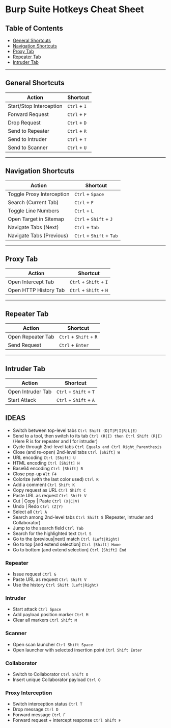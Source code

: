 # Burp Suite Hotkeys Cheat Sheet

## Table of Contents  
- [General Shortcuts](#general-shortcuts)  
- [Navigation Shortcuts](#navigation-shortcuts)  
- [Proxy Tab](#proxy-tab)  
- [Repeater Tab](#repeater-tab)  
- [Intruder Tab](#intruder-tab)  

---

## General Shortcuts  

| **Action**                    | **Shortcut**         |
|--------------------------------|----------------------|
| Start/Stop Interception        | `Ctrl` + `I`        |
| Forward Request                | `Ctrl` + `F`        |
| Drop Request                   | `Ctrl` + `D`        |
| Send to Repeater               | `Ctrl` + `R`        |
| Send to Intruder               | `Ctrl` + `T`        |
| Send to Scanner                | `Ctrl` + `U`        |

---

## Navigation Shortcuts  

| **Action**                    | **Shortcut**         |
|--------------------------------|----------------------|
| Toggle Proxy Interception      | `Ctrl` + `Space`    |
| Search (Current Tab)           | `Ctrl` + `F`        |
| Toggle Line Numbers            | `Ctrl` + `L`        |
| Open Target in Sitemap         | `Ctrl` + `Shift` + `J` |
| Navigate Tabs (Next)           | `Ctrl` + `Tab`      |
| Navigate Tabs (Previous)       | `Ctrl` + `Shift` + `Tab` |

---

## Proxy Tab  

| **Action**                    | **Shortcut**         |
|--------------------------------|----------------------|
| Open Intercept Tab             | `Ctrl` + `Shift` + `I` |
| Open HTTP History Tab          | `Ctrl` + `Shift` + `H` |

---

## Repeater Tab  

| **Action**                    | **Shortcut**         |
|--------------------------------|----------------------|
| Open Repeater Tab              | `Ctrl` + `Shift` + `R` |
| Send Request                   | `Ctrl` + `Enter`    |

---

## Intruder Tab  

| **Action**                    | **Shortcut**         |
|--------------------------------|----------------------|
| Open Intruder Tab              | `Ctrl` + `Shift` + `T` |
| Start Attack                   | `Ctrl` + `Shift` + `A` |


## IDEAS

- Switch between top-level tabs `Ctrl Shift (D|T|P|I|R|L|E)`
- Send to a tool, then switch to its tab `Ctrl (R|I) then Ctrl Shift (R|I)` (Here R is for repeater and I for intruder)
- Cycle through 2nd-level tabs `Ctrl Equals and Ctrl Right_Parenthesis`
- Close (and re-open) 2nd-level tabs `Ctrl [Shift] W`
- URL encoding `Ctrl [Shift] U`
- HTML encoding `Ctrl [Shift] H`
- Base64 encoding `Ctrl [Shift] B`
- Close pop-up `Alt F4`
- Colorize (with the last color used) `Ctrl K`
- Add a comment `Ctrl Shift K`
- Copy request as URL `Ctrl Shift C`
- Paste URL as request `Ctrl Shift V`
- Cut | Copy | Paste `Ctrl (X|C|V)`
- Undo | Redo `Ctrl (Z|Y)`
- Select all `Ctrl A`
- Search among 2nd-level tabs `Ctrl Shift S` (Repeater, Intruder and Collaborator)
- Jump to the search field `Ctrl Tab`
- Search for the highlighted text `Ctrl S`
- Go to the (previous|next) match `Ctrl (Left|Right)`
- Go to top [and extend selection] `Ctrl [Shift] Home`
- Go to bottom [and extend selection] `Ctrl [Shift] End`

### Repeater

- Issue request `Ctrl G`
- Paste URL as request `Ctrl Shift V`
- Use the history `Ctrl Shift (Left|Right)`

### Intruder

- Start attack `Ctrl Space`
- Add payload position marker `Ctrl M`
- Clear all markers `Ctrl Shift M`

### Scanner

- Open scan launcher `Ctrl Shift Space`
- Open launcher with selected insertion point `Ctrl Shift Enter`

### Collaborator

- Switch to Collaborator `Ctrl Shift O`
- Insert unique Collaborator payload `Ctrl O`

### Proxy Interception

- Switch interception status `Ctrl T`
- Drop message `Ctrl D`
- Forward message `Ctrl F`
- Forward request + intercept response `Ctrl Shift F`


